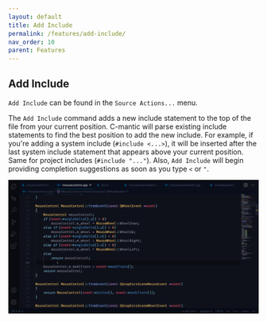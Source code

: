 ```yaml
---
layout: default
title: Add Include
permalink: /features/add-include/
nav_order: 10
parent: Features
---
```


## **Add Include**

`Add Include` can be found in the `Source Actions...` menu.

The `Add Include` command adds a new include statement to the top of the file from your current position. C-mantic will parse existing include statements to find the best position to add the new include. For example, if you're adding a system include (`#include <...>`), it will be inserted after the last system include statement that appears above your current position. Same for project includes (`#include "..."`). Also, `Add Include` will begin providing completion suggestions as soon as you type `<` or `"`.

![Add Include](../assets/images/add_include.gif)
